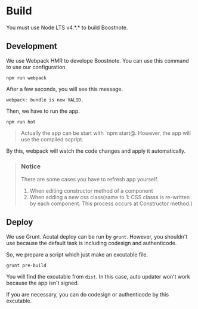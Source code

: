 # Build

You must use Node LTS v4.\*.\* to build Boostnote.

## Development

We use Webpack HMR to develope Boostnote.
You can use this command to use our configuration

```
npm run webpack
```

After a few seconds, you will see this message.

```
webpack: bundle is now VALID.
```

Then, we have to run the app.
```
npm run hot
```
> Actually the app can be start with `npm start@. However, the app will use the compiled scpript.

By this, webpack will watch the code changes and apply it automatically.

> ### Notice
> There are some cases you have to refresh app yourself.
> 1. When editing constructor method of a component
> 2. When adding a new css class(same to 1: CSS classs is re-written by each component. This process occurs at Constructor method.)

## Deploy

We use Grunt.
Acutal deploy can be run by `grunt`. However, you shouldn't use because the default task is including codesign and authenticode.

So, we prepare a script which just make an excutable file.

```
grunt pre-build
```

You will find the excutable from `dist`. In this case, auto updater won't work because the app isn't signed.

If you are necessary, you can do codesign or authenticode by this excutable.
